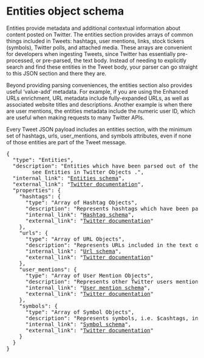 # Entities object schema
Entities provide metadata and additional contextual information about content posted on Twitter. The entities section provides arrays of common things included in Tweets: hashtags, user mentions, links, stock tickers (symbols), Twitter polls, and attached media. These arrays are convenient for developers when ingesting Tweets, since Twitter has essentially pre-processed, or pre-parsed, the text body. Instead of needing to explicitly search and find these entities in the Tweet body, your parser can go straight to this JSON section and there they are.

Beyond providing parsing conveniences, the entities section also provides useful ‘value-add’ metadata. For example, if you are using the Enhanced URLs enrichment, URL metadata include fully-expanded URLs, as well as associated website titles and descriptions. Another example is when there are user mentions, the entities metadata include the numeric user ID, which are useful when making requests to many Twitter APIs.

Every Tweet JSON payload includes an entities section, with the minimum set of hashtags, urls, user_mentions, and symbols attributes, even if none of those entities are part of the Tweet message.
<pre>
{
  "type": "Entities",
  "description": "Entities which have been parsed out of the text of the Tweet. Additionally <br>        see Entities in Twitter Objects .",
  "internal_link": "<a href= 'https://github.com/1337list/test-data/tree/master/tweet_json' >Entities schema</a>",
  "external_link": "<a href= 'https://developer.twitter.com/en/docs/tweets/data-dictionary/overview/entities-object'>Twitter documentation</a>",
  "properties": {
    "hashtags": {
      "type": "Array of Hashtag Objects",
      "description": "Represents hashtags which have been parsed out of the Tweet text.",
      "internal_link": "<a href= 'https://github.com/1337list/test-data/tree/master/tweet_json/hashtag' >Hashtag schema</a>",
      "external_link": "<a href= 'https://developer.twitter.com/en/docs/tweets/data-dictionary/overview/entities-object#hashtag'>Twitter documentation</a>"
    },
    "urls": {
      "type": "Array of URL Objects",
      "description": "Represents URLs included in the text of a Tweet.",
      "internal_link": "<a href= 'https://github.com/1337list/test-data/tree/master/tweet_json/url' >Url schema</a>",
      "external_link": "<a href= 'https://developer.twitter.com/en/docs/tweets/data-dictionary/overview/entities-object#urls'>Twitter documentation</a>"
    },
    "user_mentions": {
      "type": "Array of User Mention Objects",
      "description": "Represents other Twitter users mentioned in the text of the Tweet.",
      "internal_link": "<a href= 'https://github.com/1337list/test-data/tree/master/tweet_json/user_mention' >User mention schema</a>",
      "external_link": "<a href= 'https://developer.twitter.com/en/docs/tweets/data-dictionary/overview/entities-object#mentions'>Twitter documentation</a>"
    },
    "symbols": {
      "type": "Array of Symbol Objects",
      "description": "Represents symbols, i.e. $cashtags, included in the text of the Tweet.",
      "internal_link": "<a href= 'https://github.com/1337list/test-data/tree/master/tweet_json/symbol' >Symbol schema</a>",
      "external_link": "<a href= 'https://developer.twitter.com/en/docs/tweets/data-dictionary/overview/entities-object#symbols'>Twitter documentation</a>"
    }
  }
}
</pre>
